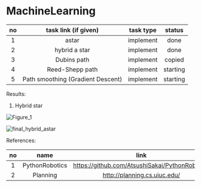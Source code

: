 # MachineLearning
   |no |  task link (if given) |  task type   | status |
   |:-:| :-------------------: | :-------------------: | :-----------: |
   | 1 | astar | implement |     done      |
   | 2 | hybrid a star | implement |    done     |
   | 3 | Dubins path | implement |     copied      |
   | 4 | Reed-Shepp path | implement |     starting      |
   | 5 | Path smoothing (Gradient Descent) | implement |     starting      |
   
   
   Results:
   
   1. Hybrid star
   
   ![Figure_1](https://user-images.githubusercontent.com/24115387/119111985-9128e280-ba5e-11eb-8148-a5e0168e068d.png)
   
   ![final_hybrid_astar](https://user-images.githubusercontent.com/24115387/119453365-4f57af00-bd72-11eb-95f8-712969aac2c8.png)

   
   References:


   |no |  name |  link  | 
   |:-:| :-------------------: | :-------------------: |
   | 1 | PythonRobotics | https://github.com/AtsushiSakai/PythonRobotics |
   | 2 | Planning | http://planning.cs.uiuc.edu/ |
   
